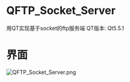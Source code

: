 # QFTP_Socket_Server
用QT实现基于socket的ftp服务端
QT版本: Qt5.5.1

# 界面

![QFTP_Socket_Server.png](https://i.loli.net/2017/09/06/59af964d1228f.png)